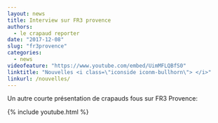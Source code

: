 ```yaml
---
layout: news
title: Interview sur FR3 provence
authors: 
  - le crapaud reporter 
date: "2017-12-08"
slug: "fr3provence"
categories:
  - news
videofeature: "https://www.youtube.com/embed/UimMFLQBfS0" 
linktitle: "Nouvelles <i class=\"iconside iconm-bullhorn\"> </i>"
linkurl: /nouvelles/
---
```


Un autre courte présentation de crapauds fous sur FR3 Provence:

{% include youtube.html %}
